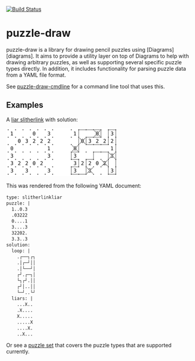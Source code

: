 [![Build Status](https://api.travis-ci.org/robx/puzzle-draw.png)][travis]

puzzle-draw
===========

puzzle-draw is a library for drawing pencil puzzles using 
[Diagrams][diagrams]. It aims to provide a utility layer on top of 
Diagrams to help with drawing arbitrary puzzles, as well as supporting 
several specific puzzle types directly. In addition, it includes 
functionality for parsing puzzle data from a YAML file format.

See [puzzle-draw-cmdline][cmdline] for a command line tool that
uses this.

Examples
--------

A [liar slitherlink][liarslither] with solution:

![Liar Slitherlink](doc/slitherlink-liar-example.png)

This was rendered from the following YAML document:

```
type: slitherlinkliar
puzzle: |
  1..0.3
  .03222
  0....1
  3....3
  32202.
  3.3..3
solution:
  loop: |
    .┌──┐┌┐
    .│┌─┘││
    .│└──┘│
    ┌┘.┌─┐│
    └┐┌┘.││
    ┌┘│..││
    └─┘..└┘
  liars: |
    ...X..
    .X....
    X.....
    .....X
    ....X.
    ..X...
```

Or see a [puzzle set][twentyfour] that covers the puzzle types
that are supported currently.

[travis]: http://travis-ci.org/robx/puzzle-draw
[cmdline]: http://github.com/robx/puzzle-draw-cmdline
[liarslither]: http://maybepuzzles.wordpress.com/types/liar-slither-link/
[twentyfour]: http://maybepuzzles.wordpress.com/2014/03/29/puzzle-set-24-hour-marathon/
